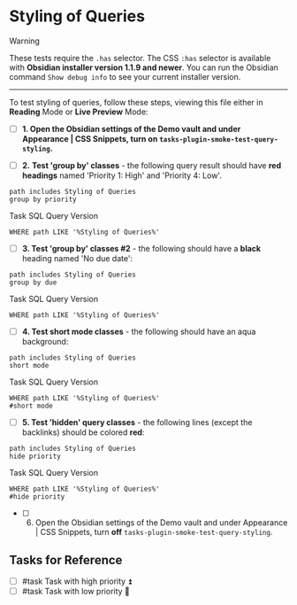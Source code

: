 # Styling of Queries

> [!Warning]
> These tests require the `.has` selector.
> The CSS `:has` selector is available with **Obsidian installer version 1.1.9 and newer**. You can run the Obsidian command `Show debug info` to see your current installer version.

---

To test styling of queries, follow these steps, viewing this file either in **Reading** Mode or **Live Preview** Mode:

- [ ] **1. Open the Obsidian settings of the Demo vault and under Appearance | CSS Snippets, turn on `tasks-plugin-smoke-test-query-styling`.**

- [ ] **2.** **Test 'group by' classes** - the following query result should have **red headings** named 'Priority 1: High' and 'Priority 4: Low'.

```tasks
path includes Styling of Queries
group by priority
```

Task SQL Query Version

```tasks-sql
WHERE path LIKE '%Styling of Queries%'
```

- [ ] **3. Test 'group by' classes #2** - the following should have a **black** heading named 'No due date':

```tasks
path includes Styling of Queries
group by due
```

Task SQL Query Version

```tasks-sql
WHERE path LIKE '%Styling of Queries%'
```

- [ ] **4. Test short mode classes** - the following should have an aqua background:

```tasks
path includes Styling of Queries
short mode
```

Task SQL Query Version

```tasks-sql
WHERE path LIKE '%Styling of Queries%'
#short mode
```

- [ ] **5. Test 'hidden' query classes** - the following lines (except the backlinks) should be colored **red**:

```tasks
path includes Styling of Queries
hide priority
```

Task SQL Query Version

```tasks-sql
WHERE path LIKE '%Styling of Queries%'
#hide priority
```

- [ ] 6. Open the Obsidian settings of the Demo vault and under Appearance | CSS Snippets, turn **off** `tasks-plugin-smoke-test-query-styling`.

## Tasks for Reference

- [ ] #task Task with high priority ⏫
- [ ] #task Task with low priority 🔽
